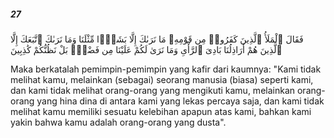 ##### 27

<span class="ayah">فَقَالَ ٱلْمَلَأُ ٱلَّذِينَ كَفَرُوا۟ مِن قَوْمِهِۦ مَا نَرَىٰكَ إِلَّا بَشَرًۭا مِّثْلَنَا وَمَا نَرَىٰكَ ٱتَّبَعَكَ إِلَّا ٱلَّذِينَ هُمْ أَرَاذِلُنَا بَادِىَ ٱلرَّأْىِ وَمَا نَرَىٰ لَكُمْ عَلَيْنَا مِن فَضْلٍۭ بَلْ نَظُنُّكُمْ كَٰذِبِينَ</span>

<span class="ayah_translation">Maka berkatalah pemimpin-pemimpin yang kafir dari kaumnya: "Kami tidak melihat kamu, melainkan (sebagai) seorang manusia (biasa) seperti kami, dan kami tidak melihat orang-orang yang mengikuti kamu, melainkan orang-orang yang hina dina di antara kami yang lekas percaya saja, dan kami tidak melihat kamu memiliki sesuatu kelebihan apapun atas kami, bahkan kami yakin bahwa kamu adalah orang-orang yang dusta".</span>
